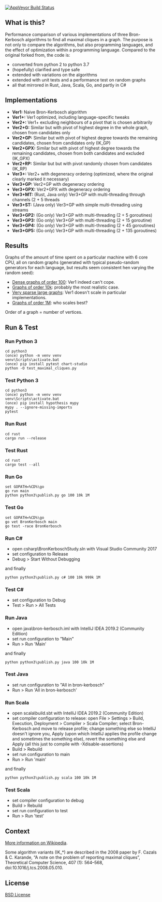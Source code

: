 [![AppVeyor Build Status](https://ci.appveyor.com/api/projects/status/github/ssomers/bron-kerbosch?svg=true&branch=master)](https://ci.appveyor.com/project/ssomers/bron-kerbosch)

## What is this?

Performance comparison of various implementations of three Bron-Kerbosch algorithms to find all maximal cliques in a graph.
The purpose is not only to compare the algorithms, but also programming languages, and the effect of optimization within a programming language.
Compared to the original forked from, the code is:
* converted from python 2 to python 3.7
* (hopefully) clarified and type safe
* extended with variations on the algorithms
* extended with unit tests and a performance test on random graphs
* all that mirrored in Rust, Java, Scala, Go, and partly in C#

## Implementations

* **Ver1:** Naive Bron-Kerbosch algorithm
* **Ver1+:** Ver1 optimized, including language-specific tweaks
* **Ver2+:** Ver1+ excluding neighbours of a pivot that is chosen arbitrarily
* **Ver2+G:** Similar but with pivot of highest degree in the whole graph, chosen from candidates only
* **Ver2+GP:** Similar but with pivot of highest degree towards the remaining candidates, chosen from candidates only (IK\_GP)
* **Ver2+GPX:** Similar but with pivot of highest degree towards the remaining candidates, chosen from both candidates and excluded (IK\_GPX)
* **Ver2+RP:** Similar but but with pivot randomly chosen from candidates (IK\_RP)
* **Ver3+:** Ver2+ with degeneracy ordering (optimized, where the original clearly marked it necessary)
* **Ver3+GP:** Ver2+GP with degeneracy ordering
* **Ver3+GPX:** Ver2+GPX with degeneracy ordering
* **Ver3+MT:** (Rust, Java only) Ver3+GP with multi-threading through channels (2 + 5 threads
* **Ver3+ST:** (Java only) Ver3+GP with simple multi-threading using streams
* **Ver3+GP2:** (Go only) Ver3+GP with multi-threading (2 + 5 goroutines)
* **Ver3+GP3:** (Go only) Ver3+GP with multi-threading (2 + 15 goroutine)
* **Ver3+GP4:** (Go only) Ver3+GP with multi-threading (2 + 45 goroutines)
* **Ver3+GP5:** (Go only) Ver3+GP with multi-threading (2 + 135 goroutines)

## Results

Graphs of the amount of time spent on a particular machine with 6 core CPU,
all on random graphs (generated with typical pseudo-random generators for each language, but results seem consistent hen varying the random seed):

* [Dense graphs of order 100](results_100.md): Ver1 indeed can't cope.
* [Graphs of order 10k](results_10k.md): probably the most realistic case.
* [Very sparse large graphs](results_sparse.md): Ver1 doesn't scale in particular implementations.
* [Graphs of order 1M](results_1M.md): who scales best?

Order of a graph = number of vertices.

## Run & Test

### Run Python 3

    cd python3
    (once) python -m venv venv
    venv\Scripts\activate.bat
    (once) pip install pytest chart-studio
    python -O test_maximal_cliques.py

### Test Python 3

    cd python3
    (once) python -m venv venv
    venv\Scripts\activate.bat
    (once) pip install hypothesis mypy
    mypy . --ignore-missing-imports
    pytest

### Run Rust

    cd rust
    cargo run --release

### Test Rust

    cd rust
    cargo test --all

### Run Go

    set GOPATH=%CD%\go
    go run main
    python python3\publish.py go 100 10k 1M

### Test Go
    
    set GOPATH=%CD%\go
    go vet BronKerbosch main
    go test -race BronKerbosch

### Run C#
  - open csharp\BronKerboschStudy.sln with Visual Studio Community 2017
  - set configuration to Release
  - Debug > Start Without Debugging

and finally

    python python3\publish.py c# 100 10k 999k 1M

### Test C#
  - set configuration to Debug
  - Test > Run > All Tests

### Run Java
  - open java\bron-kerbosch.iml with IntelliJ IDEA 2019.2 (Community Edition)
  - set run configuration to "Main"
  - Run > Run 'Main'

and finally

    python python3\publish.py java 100 10k 1M

### Test Java
  - set run configuration to "All in bron-kerbosch"
  - Run > Run 'All in bron-kerbosch'

### Run Scala
  - open scala\build.sbt with IntelliJ IDEA 2019.2 (Community Edition)
  - set compiler configuration to release: open File > Settings > Build, Execution, Deployment > Compiler > Scala Compiler; select Bron-Kerbosch and move to release profile; change something else so IntelliJ doesn't ignore you, Apply (upon which IntelliJ applies the profile change and sometimes the something else), revert the something else and Apply (all this just to compile with -Xdisable-assertions)
  - Build > Rebuild
  - set run configuration to main
  - Run > Run 'main'

and finally

    python python3\publish.py scala 100 10k 1M

### Test Scala
  - set compiler configuration to debug
  - Build > Rebuild
  - set run configuration to test
  - Run > Run 'test'

## Context

[More information on Wikipedia](http://en.wikipedia.org/wiki/Bron-Kerbosch_algorithm).

Some algorithm variants (IK_*) are described in the 2008 paper by F. Cazals & C. Karande, “A note on the problem of reporting maximal cliques”, Theoretical Computer Science, 407 (1): 564–568, doi:10.1016/j.tcs.2008.05.010.

## License

[BSD License](http://opensource.org/licenses/BSD-3-Clause)
